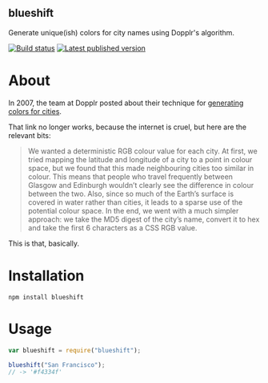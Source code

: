 ## blueshift

Generate unique(ish) colors for city names using Dopplr's algorithm.

[![Build status](https://img.shields.io/circleci/project/github/banterability/blueshift/master.svg)](https://circleci.com/gh/banterability/blueshift/tree/master) [![Latest published version](https://img.shields.io/npm/v/blueshift.svg)](https://www.npmjs.com/package/blueshift)

# About

In 2007, the team at Dopplr posted about their technique for [generating colors for cities](http://blog.dopplr.com/2007/10/23/in-rainbows/).

That link no longer works, because the internet is cruel, but here are the relevant bits:

> We wanted a deterministic RGB colour value for each city. At first, we tried mapping the latitude and longitude of a city to a point in colour space, but we found that this made neighbouring cities too similar in colour. This means that people who travel frequently between Glasgow and Edinburgh wouldn’t clearly see the difference in colour between the two. Also, since so much of the Earth’s surface is covered in water rather than cities, it leads to a sparse use of the potential colour space. In the end, we went with a much simpler approach: we take the MD5 digest of the city’s name, convert it to hex and take the first 6 characters as a CSS RGB value.

This is that, basically.

# Installation

```shell
npm install blueshift
```

# Usage

```javascript
var blueshift = require("blueshift");

blueshift("San Francisco");
// -> '#f4334f'
```
